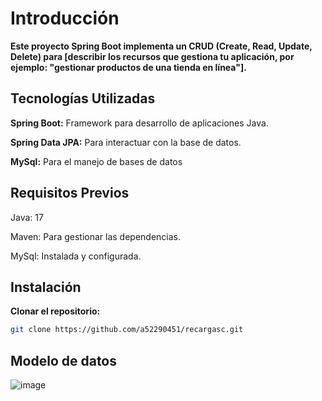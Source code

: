 # Introducción

**Este proyecto Spring Boot implementa un CRUD (Create, Read, Update, Delete) para [describir los recursos que gestiona tu aplicación, por ejemplo: "gestionar productos de una tienda en línea"].**

## Tecnologías Utilizadas

**Spring Boot:** Framework para desarrollo de aplicaciones Java.

**Spring Data JPA:** Para interactuar con la base de datos.

**MySql:** Para el manejo de bases de datos

## Requisitos Previos
Java: 17

Maven: Para gestionar las dependencias.

MySql: Instalada y configurada.

## Instalación

**Clonar el repositorio:**

```bash
git clone https://github.com/a52290451/recargasc.git
```

## Modelo de datos

![image](https://github.com/user-attachments/assets/e5a9c475-6935-4a28-b578-19515fee8b81)
